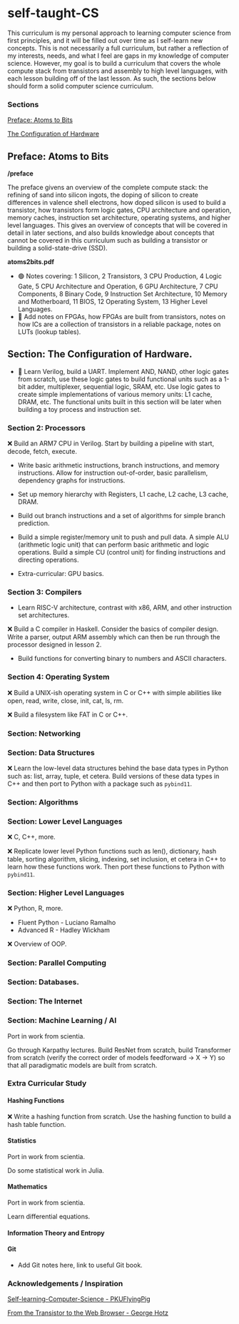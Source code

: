
# self-taught-CS

This curriculum is my personal approach to learning computer science
from first principles, and it will be filled out over time as I self-learn new
concepts. This is not necessarily a full curriculum, but rather a reflection of
my interests, needs, and what I feel are gaps in my knowledge of computer science.
However, my goal is to build a curriculum that covers the whole compute stack
from transistors and assembly to high level languages, with each lesson building
off of the last lesson. As such, the sections below should form a solid computer
science curriculum.

### Sections

[Preface: Atoms to Bits](#preface:-atome-to-bits)

[The Configuration of Hardware](#the-configuration-of-hardware)

## Preface: Atoms to Bits 

**/preface**

The preface givens an overview of the complete compute stack: the refining of
sand into silicon ingots, the doping of silicon to create differences in valence shell electrons, how doped silicon is used to build a transistor, how transistors form logic gates, CPU architecture and operation, memory caches, instruction set architecture, operating systems, and higher level languages. This gives an overview of concepts that will be covered in detail in later sections, and also builds knowledge about concepts that cannot be covered in this curriculum such as building a transistor or building a solid-state-drive (SSD). 

**atoms2bits.pdf** 
* :green_circle: Notes covering: 1 Silicon, 2 Transistors, 3 CPU Production, 4 Logic Gate, 5 CPU Architecture and Operation, 6 GPU Architecture, 7 CPU Components, 8 Binary Code, 9 Instruction Set Architecture, 10 Memory and Motherboard, 11 BIOS, 12 Operating System, 13 Higher Level Languages.
* :red_circle: Add notes on FPGAs, how FPGAs are built from transistors, notes on how ICs are a collection of transistors in a reliable package, notes on LUTs (lookup tables).

## Section: The Configuration of Hardware.

* :red_circle: Learn Verilog, build a UART. Implement AND, NAND, other logic gates from scratch, use these logic gates to build functional units such as a 1-bit adder, multiplexer, sequential logic, SRAM, etc. Use logic gates to create simple implementations of various memory units: L1 cache, DRAM, etc. The functional units built in this section will be later when building a toy process and instruction set.

### Section 2: Processors

:x: Build an ARM7 CPU in Verilog. Start by building a pipeline with start, decode,
fetch, execute.

* Write basic arithmetic instructions, branch instructions, and memory instructions.
Allow for instruction out-of-order, basic parallelism, dependency graphs for 
instructions.

* Set up memory hierarchy with Registers, L1 cache, L2 cache, L3 cache, DRAM.

* Build out branch instructions and a set of algorithms for simple branch prediction.

* Build a simple register/memory unit to push and pull data. A simple ALU (arithmetic logic unit) that can perform basic arithmetic and logic operations. Build
a simple CU (control unit) for finding instructions and directing operations.

* Extra-curricular: GPU basics.

### Section 3: Compilers

* Learn RISC-V architecture, contrast with x86, ARM, and other instruction set
architectures.

:x: Build a C compiler in Haskell. Consider the basics of compiler design. Write 
a parser, output ARM assembly which can then be run through the processor designed
in lesson 2. 

* Build functions for converting binary to numbers and ASCII characters.

### Section 4: Operating System

:x: Build a UNIX-ish operating system in C or C++ with simple abilities like
open, read, write, close, init, cat, ls, rm.

:x: Build a filesystem like FAT in C or C++.

### Section: Networking

### Section: Data Structures

:x: Learn the low-level data structures behind the base data types in Python such
as: list, array, tuple, et cetera. Build versions of these data types in C++ and
then port to Python with a package such as `pybind11`.

### Section: Algorithms

### Section: Lower Level Languages

:x: C, C++, more. 

:x: Replicate lower level Python functions such as len(), dictionary, hash table, 
sorting algorithm, slicing, indexing, set inclusion, et cetera in C++ to learn 
how these functions work. Then port these functions to Python with `pybind11`.

### Section: Higher Level Languages

:x: Python, R, more.
* Fluent Python - Luciano Ramalho
* Advanced R - Hadley Wickham

:x: Overview of OOP.

### Section: Parallel Computing 

### Section: Databases.

### Section: The Internet

### Section: Machine Learning / AI

Port in work from scientia.

Go through Karpathy lectures. Build ResNet from scratch, build Transformer from
scratch (verify the correct order of models feedforward -> X -> Y) so that all
paradigmatic models are built from scratch.

### Extra Curricular Study

#### Hashing Functions
:x: Write a hashing function from scratch. Use the hashing function to build a
hash table function. 

#### Statistics

Port in work from scientia.

Do some statistical work in Julia.

#### Mathematics

Port in work from scientia.

Learn differential equations.

#### Information Theory and Entropy

#### Git
* Add Git notes here, link to useful Git book.

### Acknowledgements / Inspiration

[Self-learning-Computer-Science - PKUFlyingPig](https://github.com/PKUFlyingPig/Self-learning-Computer-Science/blob/main/README.md)

[From the Transistor to the Web Browser - George Hotz](https://github.com/geohot/fromthetransistor)

